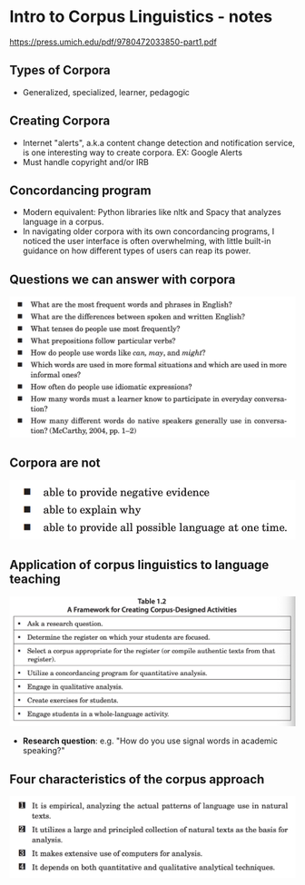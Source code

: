 

# Intro to Corpus Linguistics - notes
https://press.umich.edu/pdf/9780472033850-part1.pdf

## Types of Corpora
- Generalized, specialized, learner, pedagogic

## Creating Corpora
- Internet "alerts", a.k.a content change detection and notification service, is one interesting way to create corpora. EX: Google Alerts
- Must handle copyright and/or IRB

## **Concordancing program**
- Modern equivalent: Python libraries like nltk and Spacy that analyzes language in a corpus.
- In navigating older corpora with its own concordancing programs, I noticed the user interface is often overwhelming, with little built-in guidance on how different types of users can reap its power.

## Questions we can answer with corpora
![Alt text](image-2.png)

## Corpora are not
![Alt text](image-3.png)

## Application of corpus linguistics to language teaching
![Alt text](image.png)
- **Research question**: e.g. "How do you use signal words in academic speaking?" 

## Four characteristics of the corpus approach
![Alt text](image-1.png)